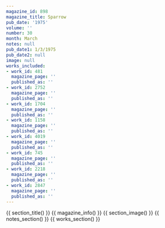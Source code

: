 ```yaml
---
magazine_id: 898
magazine_title: Sparrow
pub_date: '1975'
volume: ''
number: 30
month: March
notes: null
pub_date1: 1/3/1975
pub_date2: null
image: null
works_included:
- work_id: 481
  magazine_page: ''
  published_as: ''
- work_id: 2752
  magazine_page: ''
  published_as: ''
- work_id: 1704
  magazine_page: ''
  published_as: ''
- work_id: 1158
  magazine_page: ''
  published_as: ''
- work_id: 4019
  magazine_page: ''
  published_as: ''
- work_id: 745
  magazine_page: ''
  published_as: ''
- work_id: 2218
  magazine_page: ''
  published_as: ''
- work_id: 2847
  magazine_page: ''
  published_as: ''
---
```


{{ section_title() }}
{{ magazine_info() }}
{{ section_image() }}
{{ notes_section() }}
{{ works_section() }}
